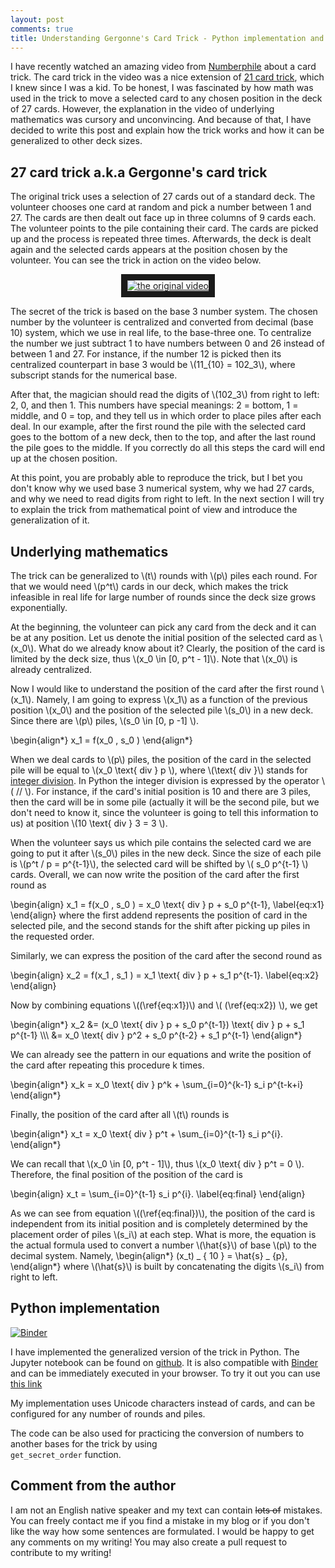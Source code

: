 ```yaml
---
layout: post
comments: true
title: Understanding Gergonne's Card Trick - Python implementation and underlying mathematics
---
```


I have recently watched an amazing video from [Numberphile](http://www.numberphile.com/) about a card trick. The card trick in the video was a nice extension of [21 card trick](https://en.wikipedia.org/wiki/Twenty_One_Card_Trick), which I knew since I was a kid. 
To be honest, I was fascinated by how math was used in the trick to move a selected card to any chosen position in the deck of 27 cards. However, the explanation in the video of underlying mathematics was cursory and unconvincing. And because of that, I have decided to write this post and explain how the trick works and how it can be generalized to other deck sizes.


## 27 card trick a.k.a Gergonne's card trick

The original trick uses a selection of 27 cards out of a standard deck. The volunteer chooses one card at random and pick a number between 1 and 27. The cards are then dealt out face up in three columns of 9 cards each. The volunteer points to the pile containing their card. The cards are picked up and the process is repeated three times. Afterwards, the deck is dealt again and the selected cards appears at the position chosen by the volunteer. You can see the trick in action on the video below. 

<p align="center">
<a href="https://www.youtube.com/watch?feature=player_embedded&v=l7lP9y7Bb5g
" target="_blank"><img src="https://img.youtube.com/vi/l7lP9y7Bb5g/0.jpg" 
alt="the original video"  border="10" /></a>
</p>

The secret of the trick is based on the base 3 number system.
The chosen number by the volunteer is centralized and converted from decimal (base 10) system, which we use in real life, to the base-three one. To centralize the number we just subtract 1 to have numbers between 0 and 26 instead of between 1 and 27. 
For instance, if the number 12 is picked then its centralized counterpart in base 3 would be \\(11_{10} = 102_3\\), where subscript stands for the numerical base.

After that, the magician should read the digits of \\(102_3\\) from right to left: 2, 0, and then 1. This numbers have special meanings:  2 = bottom, 1 = middle, and 0 = top, and they tell us in which order to place piles after each deal. In our example, after the first round the pile with the selected card goes to the bottom of a new deck, then to the top, and after the last round the pile goes to the middle. If you correctly do all this steps the card will end up at the chosen position.

At this point, you are probably able to reproduce the trick, but I bet you don't know why we used base 3 numerical system, why we had 27 cards, and why we need to read digits from right to left. In the next section I will try to explain the trick from mathematical point of view and introduce the generalization of it.


## Underlying mathematics

The trick can be generalized to  \\(t\\) rounds with \\(p\\) piles each round. For that we would need \\(p^t\\) cards in our deck, which makes the trick infeasible in real life for large number of rounds since the deck size grows exponentially. 


At the beginning, the volunteer can pick any card from the deck and it can be at any position. Let us denote the initial position of the selected card as \\(x_0\\). What do we already know about it? Clearly, the position of the card is limited by the deck size, thus \\(x_0 \in [0, p^t - 1]\\). Note that \\(x_0\\) is already centralized. 

Now I would like to understand the position of the card after the first round \\(x_1\\). Namely, I am going to express \\(x_1\\) as a function of the previous position \\(x_0\\) and the position of the selected pile \\(s_0\\) in a new deck. Since there are  \\(p\\)  piles, \\(s_0 \in [0, p -1] \\).


\begin{align\*}
   x_1 = f(x_0 , s_0 )
\end{align\*}

When we deal cards to \\(p\\) piles, the position of the  card in the selected pile will be equal to \\(x_0 \text{ div } p \\), where \\(\text{ div }\\) stands for [integer division](https://en.wikipedia.org/wiki/Division_(mathematics)#Of_integers). In Python the integer division is expressed by the operator \\( // \\). For instance, if the card's initial position is 10 and there are 3 piles, then the card will be in some pile (actually it will be the second pile, but we don't need to know it, since the volunteer is going to tell this information to us) at position \\(10 \text{ div } 3 = 3 \\). 

When the volunteer says us which pile contains the selected card we are going to put it after  \\(s_0\\) piles in the new deck. Since the size of each pile is \\(p^t / p = p^{t-1}\\), the selected card will be shifted by \\( s_0 p^{t-1} \\) cards. Overall, we can now write the position of the card after the first round as


\begin{align}
   x_1 = f(x_0 , s_0 ) = x_0 \text{ div } p + s_0 p^{t-1},
   \label{eq:x1}
\end{align}
where the first addend represents the position of card in the selected pile, and the second stands for the shift after picking up piles in the requested order. 


Similarly, we can express the position of the card after the second round as 

\begin{align}
   x_2 = f(x_1 , s_1 ) = x_1 \text{ div } p + s_1 p^{t-1}.
   \label{eq:x2}
\end{align}

Now by combining equations \\((\ref{eq:x1})\\) and  \\( (\ref{eq:x2}) \\), we get

\begin{align\*}
   x_2 &=   (x_0 \text{ div } p + s_0 p^{t-1}) \text{ div } p + s_1 p^{t-1} \\\\\\
   &= x_0 \text{ div } p^2 + s_0 p^{t-2} + s_1 p^{t-1}
\end{align\*}

We can already see the pattern in our equations and write the position of the card after repeating this procedure k times.

\begin{align\*}
   x_k = x_0 \text{ div } p^k + \sum_{i=0}^{k-1} s_i p^{t-k+i} 
\end{align\*}

Finally, the position of the card after all \\(t\\) rounds is 

\begin{align\*}
   x_t = x_0 \text{ div } p^t + \sum_{i=0}^{t-1} s_i p^{i}.
\end{align\*}

We can recall that \\(x_0 \in [0, p^t - 1]\\), thus \\(x_0 \text{ div } p^t = 0 \\). Therefore, the final position of the position of the card is

\begin{align}
   x_t = \sum_{i=0}^{t-1} s_i p^{i}.
  \label{eq:final}
\end{align}

As we can see from equation \\((\ref{eq:final})\\), the position of the card is independent from its initial position and is completely determined by the placement order of piles \\(s_i\\) at each step. What is more, the equation is the actual formula used to convert a number \\(\hat{s}\\) of base \\(p\\) to the decimal system. Namely, 
\begin{align\*}
   (x_t) _ { 10 } = \hat{s} _ {p},
\end{align\*}
where \\(\hat{s}\\) is built by concatenating the digits \\(s_i\\) from right to left.


## Python implementation

[![Binder](https://mybinder.org/badge.svg)](https://mybinder.org/v2/gh/TaranovK/card-trick-assets/master?filepath=card_trick.ipynb)

I have implemented the generalized version of the trick in Python. The Jupyter notebook can be found on [github](https://github.com/TaranovK/card-trick-assets). It is also compatible with [Binder](https://mybinder.org/) and can be immediately executed in your browser. To try it out you can use [this link](https://mybinder.org/v2/gh/TaranovK/card-trick-assets/master?filepath=card_trick.ipynb)

My implementation uses Unicode characters instead of cards, and can be configured for any number of rounds and piles. 

The code can be also used for practicing the conversion of numbers to another bases for the trick by using    <code class="python"> get_secret_order</code> function.



## Comment from the author
I am not an English native speaker and my text can contain ~~lots of~~ mistakes. You can freely contact me if you find a mistake in my blog or if you don't like the way how some sentences are formulated. I would be happy to get any comments on my writing! You may also create a pull request to contribute to my writing!